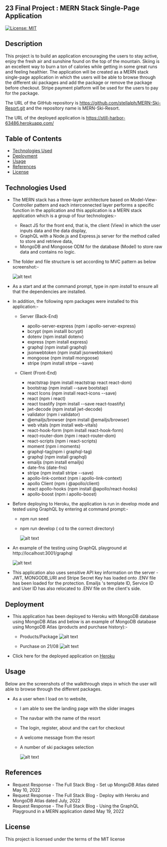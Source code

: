 ## 23 Final Project : MERN Stack Single-Page Application

[![License: MIT](https://img.shields.io/badge/License-MIT-yellow.svg)](https://opensource.org/licenses/MIT)

## Description

This project is to build an application encouraging the users to stay active, enjoy the fresh air and sunshine found on the top of the mountain. Skiing is an excellent way to burn a ton of calories while getting in some great runs and feeling healthier. The application will be created as a MERN stack single-page application in which the users will be able to browse through the different ski packages and add the package or remove the package before checkout. Stripe payment platform will be used for the users to pay for the package.

The URL of the GitHub repository is https://github.com/stellalph/MERN-Ski-Resort.git and the repository name is MERN-Ski-Resort.

The URL of the deployed application is https://still-harbor-63486.herokuapp.com/

## Table of Contents

- [Technologies Used](#technologies-used)
- [Deployment](#deployment)
- [Usage](#usage)
- [References](#references)
- [License](#license)

## Technologies Used

- The MERN stack has a three-layer architecture based on Model-View-Controller pattern and each interconnected layer performs a specific function in the application and this application is a MERN stack application which is a group of four technologies:-

  - React JS for the front end, that is, the client (View) in which the user inputs data and the data display,
  - GraphQL with a Node.js and Express.js server for the method called to store and retrieve data,
  - MongoDB and Mongoose ODM for the database (Model) to store raw data and contains no logic.

- The folder and file structure is set according to MVC pattern as below screenshot:-

  ![alt text](./client/public/images/mvcfs.jpg)

- As a start and at the command prompt, type in _npm install_ to ensure all that the dependencies are installed.

- In addition, the following npm packages were installed to this application:-

  - Server (Back-End)

    - apollo-server-express (npm i apollo-server-express)
    - bcrypt (npm installl bcrypt)
    - dotenv (npm install dotenv)
    - express (npm install express)
    - graphql (npm install graphql)
    - jsonwebtoken (npm install jsonwebtoken)
    - mongoose (npm install mongoose)
    - stripe (npm install stripe --save)

  - Client (Front-End)

    - reactstrap (npm install reactstrap react react-dom)
    - bootstrap (npm install --save bootstap)
    - react Icons (npm install react-icons --save)
    - react (npm i react)
    - react toastify (npm install --save react-toastify)
    - jwt-decode (npm install jwt-decode)
    - validator (npm i validator)
    - @emailjs/browser (npm install @emailjs/browser)
    - web vitals (npm install web-vitals)
    - react-hook-form (npm install react-hook-form)
    - react-router-dom (npm i react-router-dom)
    - react-scripts (npm i react-scripts)
    - moment (npm i moments)
    - graphql-tag(npm i graphql-tag)
    - graphql (npm install graphql)
    - emailjs (npm install emailjs)
    - date-fns (date-fns)
    - stripe (npm install stripe --save)
    - apollo-link-context (npm i apollo-link-context)
    - apollo Client (npm i @apollo/client)
    - react apollo-hooks (npm install @apollo/react-hooks)
    - apollo-boost (npm i apollo-boost)

- Before deploying to Heroku, the application is run in develop mode and tested using GraphQL by entering at command prompt:-

  - npm run seed
  - npm run develop ( cd to the correct directory)

    ![alt text](./client/public/images/dev01.jpg)

- An example of the testing using GraphQL playground at http://localhost:3001/graphql

  ![alt text](./client/public/images/GraphQLex.jpg)

- This application also uses sensitive API key information on the server - JWT, MONGODB_URI and Stripe Secret Key has loaded onto .ENV file has been loaded for the protection. Emailjs 's template ID, Service ID and User ID has also relocated to .ENV file on the client's side.

## Deployment

- This application has been deployed to Heroku with MongoDB database using MongoDB Atlas and below is an example of MongoDB database using MongoDB Atlas (products and purchase history):-

  - Products/Package
    ![alt text](./client/public/images/mongodbatlas.jpg)

  - Purchase on 21/08
    ![alt text](./client/public/images/mongodbatlas2.jpg)

- Click here for the deployed application on [Heroku](https://still-harbor-63486.herokuapp.com/)

## Usage

Below are the screenshots of the walkthrough steps in which the user will able to browse through the different packages.  

* As a user when I load on to website, 
     *  I am able to see the landing page with the slider images
     *  The navbar with the name of the resort
     *  The login, register, about and the cart for checkout
     *  A welcome message from the resort
     *  A number of ski packages selection

         ![alt text](./client/public/images/ap01.jpg)




## References

- Request Response - The Full Stack Blog - Set up MongoDB Atlas dated May 10, 2022
- Request Response - The Full Stack Blog - Deploy with Heroku and MongoDB Atlas dated July, 2022
- Request Response - The Full Stack Blog - Using the GraphQL Playground in a MERN application dated May 19, 2022

## License

This project is licensed under the terms of the MIT license
